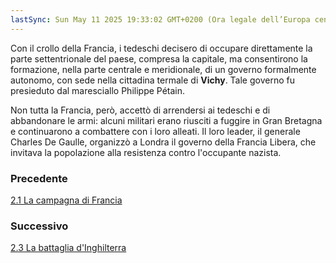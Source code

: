 ```yaml
---
lastSync: Sun May 11 2025 19:33:02 GMT+0200 (Ora legale dell’Europa centrale)
---
```

Con il crollo della Francia, i tedeschi decisero di occupare direttamente la parte settentrionale del paese, compresa la capitale, ma consentirono la formazione, nella parte centrale e meridionale, di un governo formalmente autonomo, con sede nella cittadina termale di **Vichy**. Tale governo fu presieduto dal maresciallo Philippe Pétain.

Non tutta la Francia, però, accettò di arrendersi ai tedeschi e di abbandonare le armi: alcuni militari erano riusciti a fuggire in Gran Bretagna e continuarono a combattere con i loro alleati. Il loro leader, il generale Charles De Gaulle, organizzò a Londra il governo della Francia Libera, che invitava la popolazione alla resistenza contro l'occupante nazista.


### Precedente
[2.1 La campagna di Francia](2.1%20La%20campagna%20di%20Francia.md)

### Successivo
[2.3 La battaglia d'Inghilterra](2.3%20La%20battaglia%20d'Inghilterra.md)